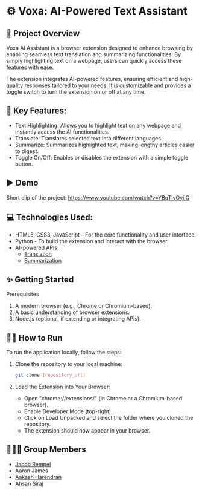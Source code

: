 # ⚙️ Voxa: AI-Powered Text Assistant

## 🔎 Project Overview
Voxa AI Assistant is a browser extension designed to enhance browsing by enabling seamless text translation and summarizing functionalities. By simply highlighting text on a webpage, users can quickly access these features with ease. 

The extension integrates AI-powered features, ensuring efficient and high-quality responses tailored to your needs. It is customizable and provides a toggle switch to turn the extension on or off at any time.

## 🔑 Key Features:
  -  Text Highlighting: Allows you to highlight text on any webpage and instantly access the AI functionalities.
  -  Translate: Translates selected text into different languages.
  -  Summarize: Summarizes highlighted text, making lengthy articles easier to digest.
  -  Toggle On/Off: Enables or disables the extension with a simple toggle button.

## ▶️ Demo
Short clip of the project: https://www.youtube.com/watch?v=YBqTIyOyiIQ

## 💻 Technologies Used:
  - HTML5, CSS3, JavaScript – For the core functionality and user interface.
  - Python - To build the extension and interact with the browser.
  - AI-powered APIs:
    - [Translation](https://huggingface.co/facebook/nllb-200-distilled-600M)
    - [Summarization](https://huggingface.co/facebook/bart-large-cnn)
   
## ✨ Getting Started
Prerequisites
1. A modern browser (e.g., Chrome or Chromium-based).
2. A basic understanding of browser extensions.
3. Node.js (optional, if extending or integrating APIs).

## 🏃‍♂️ How to Run

To run the application locally, follow the steps:

1. Clone the repository to your local machine:

    ```bash
    git clone [repository_url]
    ```
2. Load the Extension into Your Browser:
    - Open "chrome://extensions/" (in Chrome or a Chromium-based browser).
    - Enable Developer Mode (top-right).
    - Click on Load Unpacked and select the folder where you cloned the repository.
    - The extension should now appear in your browser.
   
## 🧑‍🤝‍🧑 Group Members
  - [Jacob Rempel](https://www.linkedin.com/in/jacob-rempel/)
  - Aaron James
  - [Aakash Harendran](https://www.linkedin.com/in/aakashharen/)
  - [Ahsan Siraj](https://www.linkedin.com/in/ahsan-siraj-27577924b/)
